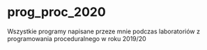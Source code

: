 # prog_proc_2020
Wszystkie programy napisane przeze mnie podczas laboratoriów z programowania proceduralnego w roku 2019/20
